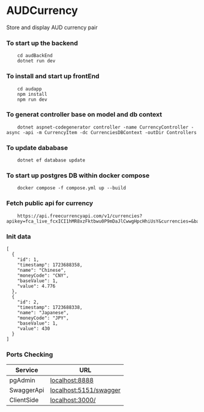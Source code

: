 # AUDCurrency
Store and display AUD currency pair 

### To start up the backend 
```
    cd audBackEnd
    dotnet run dev
```

### To install and start up frontEnd 
```
    cd audapp
    npm install
    npm run dev
```


### To generat controller base on model and db context
```
    dotnet aspnet-codegenerator controller -name CurrencyController -async -api -m CurrencyItem -dc CurrenciesDBContext -outDir Controllers
```

### To update dababase
```
    dotnet ef database update
```

### To start up postgres DB within docker compose

```
    docker compose -f compose.yml up --build
```

### Fetch public api for currency 
```
    https://api.freecurrencyapi.com/v1/currencies?apikey=fca_live_fcxICI1hMR8xzFktbwu0P9mDaJlCwwgHpcHhiUsY&currencies=&base_currency=AUD
```

### Init data
```
[
  {
    "id": 1,
    "timestamp": 1723688358,
    "name": "Chinese",
    "moneyCode": "CNY",
    "baseValue": 1,
    "value": 4.776
  },
  {
    "id": 2,
    "timestamp": 1723688338,
    "name": "Japanese",
    "moneyCode": "JPY",
    "baseValue": 1,
    "value": 430
  }
]
```

### Ports Checking
| **Service**  | **URL**                                                            |
|--------------|--------------------------------------------------------------------|
| pgAdmin      | [localhost:8888](http://localhost:8888)                            |
| SwaggerApi   | [localhost:5151/swagger](http://localhost:5151/swagger/index.html) |
| ClientSide   | [localhost:3000/](http://localhost:3000/)                          |
